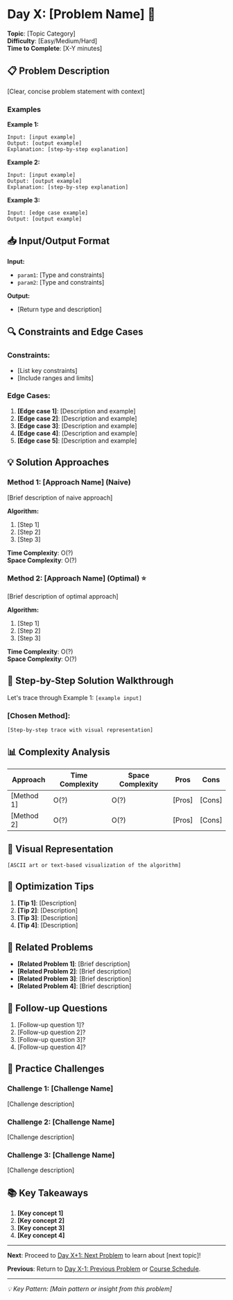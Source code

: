 # Day X: [Problem Name] 🎯

**Topic**: [Topic Category]  
**Difficulty**: [Easy/Medium/Hard]  
**Time to Complete**: [X-Y minutes]

## 📋 Problem Description

[Clear, concise problem statement with context]

### Examples

**Example 1:**
```
Input: [input example]
Output: [output example]
Explanation: [step-by-step explanation]
```

**Example 2:**
```
Input: [input example]
Output: [output example]
Explanation: [step-by-step explanation]
```

**Example 3:**
```
Input: [edge case example]
Output: [output example]
```

## 📥 Input/Output Format

**Input:**
- `param1`: [Type and constraints]
- `param2`: [Type and constraints]

**Output:**
- [Return type and description]

## 🔍 Constraints and Edge Cases

### Constraints:
- [List key constraints]
- [Include ranges and limits]

### Edge Cases:
1. **[Edge case 1]**: [Description and example]
2. **[Edge case 2]**: [Description and example]
3. **[Edge case 3]**: [Description and example]
4. **[Edge case 4]**: [Description and example]
5. **[Edge case 5]**: [Description and example]

## 💡 Solution Approaches

### Method 1: [Approach Name] (Naive)
[Brief description of naive approach]

**Algorithm:**
1. [Step 1]
2. [Step 2]
3. [Step 3]

**Time Complexity**: O(?)  
**Space Complexity**: O(?)

### Method 2: [Approach Name] (Optimal) ⭐
[Brief description of optimal approach]

**Algorithm:**
1. [Step 1]
2. [Step 2]
3. [Step 3]

**Time Complexity**: O(?)  
**Space Complexity**: O(?)

## 🔧 Step-by-Step Solution Walkthrough

Let's trace through Example 1: `[example input]`

### [Chosen Method]:
```
[Step-by-step trace with visual representation]
```

## 📊 Complexity Analysis

| Approach | Time Complexity | Space Complexity | Pros | Cons |
|----------|----------------|------------------|------|------|
| [Method 1] | O(?) | O(?) | [Pros] | [Cons] |
| [Method 2] | O(?) | O(?) | [Pros] | [Cons] |

## 🎨 Visual Representation

```
[ASCII art or text-based visualization of the algorithm]
```

## 🚀 Optimization Tips

1. **[Tip 1]**: [Description]
2. **[Tip 2]**: [Description]
3. **[Tip 3]**: [Description]
4. **[Tip 4]**: [Description]

## 🔗 Related Problems

- **[Related Problem 1]**: [Brief description]
- **[Related Problem 2]**: [Brief description]
- **[Related Problem 3]**: [Brief description]
- **[Related Problem 4]**: [Brief description]

## 💭 Follow-up Questions

1. [Follow-up question 1]?
2. [Follow-up question 2]?
3. [Follow-up question 3]?
4. [Follow-up question 4]?

## 🎯 Practice Challenges

### Challenge 1: [Challenge Name]
[Challenge description]

### Challenge 2: [Challenge Name]
[Challenge description]

### Challenge 3: [Challenge Name]
[Challenge description]

## 📚 Key Takeaways

1. **[Key concept 1]**
2. **[Key concept 2]**
3. **[Key concept 3]**
4. **[Key concept 4]**

---

**Next**: Proceed to [Day X+1: Next Problem](../day_XX/) to learn about [next topic]!

**Previous**: Return to [Day X-1: Previous Problem](../day_XX/) or [Course Schedule](../course_schedule.md).

---
*💡 Key Pattern: [Main pattern or insight from this problem]*
